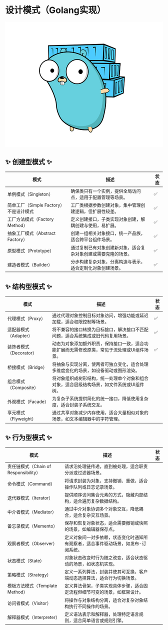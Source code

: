 # 设计模式（Golang实现）

<img alt="gopher logo" height="400" src="./logo.jpg"/>

## ✨ 创建型模式 ✨

| 模式 | 描述 | 状态 |
| -- | -- | -- |
| 单例模式（Singleton） | 确保类只有一个实例，提供全局访问点，适用于配置管理等场景。 | ✅ |
| 简单工厂（Simple Factory）不是设计模式 | 工厂类根据参数创建对象，集中管理创建逻辑，但扩展性较差。 | ✅ |
| 工厂方法模式（Factory Method） | 定义创建接口，子类实现对象创建，解耦创建与使用，易扩展。 | ✅ |
| 抽象工厂模式（Abstract Factory） | 创建一组相关对象接口，统一产品族，适合跨平台组件场景。 | ✅ |
| 原型模式（Prototype） | 通过复制已有对象创建新对象，适合复杂对象创建或需要克隆的场景。 | ✅ |
| 建造者模式（Builder） | 分步构建复杂对象，分离构造与表示，适合定制化对象创建场景。 | ✅ |

## ✨ 结构型模式 ✨

| 模式 | 描述 | 状态 |
| -- | -- | -- |
| 代理模式（Proxy） | 通过代理对象控制目标对象访问，增强功能或延迟加载，适合权限控制等场景。 | ✅ |
| 适配器模式（Adapter） | 将不兼容的接口转换为目标接口，解决接口不匹配问题，适合系统集成或旧代码复用场景。 | ✅ |
| 装饰者模式（Decorator） | 动态为对象添加额外职责，保持接口一致，适合功能扩展而无需修改原类，常见于流处理或UI组件场景。 | ✅ |
| 桥接模式（Bridge） | 将抽象与实现分离，使两者可独立变化，适合处理多维度变化的场景，如设备驱动或图形渲染。 |  |
| 组合模式（Composite） | 将对象组织成树形结构，统一处理单个对象和组合对象，适合层级结构场景，如文件系统或UI组件树。 |  |
| 外观模式（Facade） | 为复杂子系统提供简化的统一接口，降低使用复杂度，适合封装子系统交互。 |  |
| 享元模式（Flyweight） | 通过共享对象减少内存使用，适合大量相似对象的场景，如文本编辑器中的字符管理。 |  |

## ✨ 行为型模式 ✨

| 模式 | 描述 | 状态 |
| -- | -- | -- |
| 责任链模式（Chain of Responsibility） | 请求沿处理链传递，直到被处理，适合职责分派或过滤器场景。 |  |
| 命令模式（Command） | 将请求封装为对象，支持撤销、重做，适合操作队列或日志记录场景。 |  |
| 迭代器模式（Iterator） | 提供顺序访问集合元素的方式，隐藏内部结构，适合遍历复杂数据结构。 |  |
| 中介者模式（Mediator） | 通过中介对象协调多个对象交互，降低耦合，适合复杂交互场景。 |  |
| 备忘录模式（Memento） | 保存和恢复对象状态，适合需要撤销或快照的场景，如编辑器保存点。 |  |
| 观察者模式（Observer） | 定义对象间一对多依赖，状态变化时通知所有观察者，适合事件驱动场景，如发布-订阅系统。 |  |
| 状态模式（State） | 对象状态改变时行为随之改变，适合状态驱动的场景，如状态机实现。 |  |
| 策略模式（Strategy） | 定义一系列算法，封装并使其可互换，客户端动态选择算法，适合行为切换场景。 |  |
| 模板方法模式（Template Method） | 定义算法骨架，子类实现具体步骤，适合固定流程但细节可变的场景，如框架设计。 |  |
| 访问者模式（Visitor） | 将操作与对象结构分离，适合对复杂对象结构执行不同操作的场景。 |  |
| 解释器模式（Interpreter） | 定义语法表示和解释器，处理特定语言规则，适合简单语言或规则引擎。 |  |